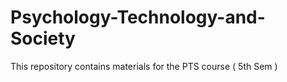 # Psychology-Technology-and-Society
This repository contains materials for the PTS course ( 5th Sem )

